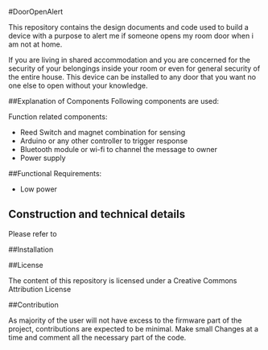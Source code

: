 #DoorOpenAlert

This repository contains the design documents and code used to build a device with a purpose to alert me if someone opens my room door when i am not at home. 

If you are living in shared accommodation and you are concerned for the security of your belongings inside your room or even for general security of the entire house. This device can be installed to any door that you want no one else to open without your knowledge.  

##Explanation of Components
Following components are used:

Function related components:

* Reed Switch and magnet combination for sensing
* Arduino or any other controller to trigger response
* Bluetooth module or wi-fi to channel the message to owner
* Power supply


##Functional Requirements:
* Low power
 



## Construction and technical details
Please refer to 

##Installation


##License

The content of this repository is licensed under a Creative Commons Attribution License

##Contribution

As majority of the user will not have excess to the firmware part of the project, contributions are expected to be minimal. Make small Changes at a time and comment all the necessary part of the code.